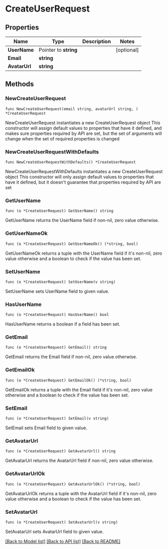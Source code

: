 # CreateUserRequest

## Properties

Name | Type | Description | Notes
------------ | ------------- | ------------- | -------------
**UserName** | Pointer to **string** |  | [optional] 
**Email** | **string** |  | 
**AvatarUrl** | **string** |  | 

## Methods

### NewCreateUserRequest

`func NewCreateUserRequest(email string, avatarUrl string, ) *CreateUserRequest`

NewCreateUserRequest instantiates a new CreateUserRequest object
This constructor will assign default values to properties that have it defined,
and makes sure properties required by API are set, but the set of arguments
will change when the set of required properties is changed

### NewCreateUserRequestWithDefaults

`func NewCreateUserRequestWithDefaults() *CreateUserRequest`

NewCreateUserRequestWithDefaults instantiates a new CreateUserRequest object
This constructor will only assign default values to properties that have it defined,
but it doesn't guarantee that properties required by API are set

### GetUserName

`func (o *CreateUserRequest) GetUserName() string`

GetUserName returns the UserName field if non-nil, zero value otherwise.

### GetUserNameOk

`func (o *CreateUserRequest) GetUserNameOk() (*string, bool)`

GetUserNameOk returns a tuple with the UserName field if it's non-nil, zero value otherwise
and a boolean to check if the value has been set.

### SetUserName

`func (o *CreateUserRequest) SetUserName(v string)`

SetUserName sets UserName field to given value.

### HasUserName

`func (o *CreateUserRequest) HasUserName() bool`

HasUserName returns a boolean if a field has been set.

### GetEmail

`func (o *CreateUserRequest) GetEmail() string`

GetEmail returns the Email field if non-nil, zero value otherwise.

### GetEmailOk

`func (o *CreateUserRequest) GetEmailOk() (*string, bool)`

GetEmailOk returns a tuple with the Email field if it's non-nil, zero value otherwise
and a boolean to check if the value has been set.

### SetEmail

`func (o *CreateUserRequest) SetEmail(v string)`

SetEmail sets Email field to given value.


### GetAvatarUrl

`func (o *CreateUserRequest) GetAvatarUrl() string`

GetAvatarUrl returns the AvatarUrl field if non-nil, zero value otherwise.

### GetAvatarUrlOk

`func (o *CreateUserRequest) GetAvatarUrlOk() (*string, bool)`

GetAvatarUrlOk returns a tuple with the AvatarUrl field if it's non-nil, zero value otherwise
and a boolean to check if the value has been set.

### SetAvatarUrl

`func (o *CreateUserRequest) SetAvatarUrl(v string)`

SetAvatarUrl sets AvatarUrl field to given value.



[[Back to Model list]](../README.md#documentation-for-models) [[Back to API list]](../README.md#documentation-for-api-endpoints) [[Back to README]](../README.md)


